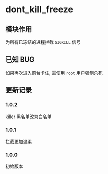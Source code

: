 # dont_kill_freeze
## 模块作用
为所有已冻结的进程拦截 `SIGKILL` 信号

## 已知 BUG
如果再次进入前台卡住, 需使用 `root` 用户强制杀死

## 更新记录
### 1.0.2
killer 黑名单改为白名单
### 1.0.1
拦截更加温柔
### 1.0.0
初始版本
